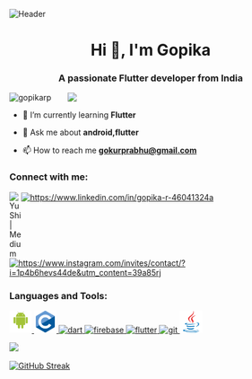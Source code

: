 ![Header](https://github.com/gopikarp/gopikarp/assets/100861026/d306b4f3-6312-449b-8179-fc5af1556163)


<h1 align="center">Hi 👋, I'm Gopika</h1>
<h3 align="center">A passionate Flutter developer from India</h3>

<img align="right" width="400"  src="https://64.media.tumblr.com/54805606e41234da265775f4ee8631ef/41d4a35f37c5abf1-f6/s1280x1920/c86995ddee2840dabfff99995367a58ed1382687.gif">

<p align="left"> <img src="https://komarev.com/ghpvc/?username=gopikarp&label=Profile%20views&color=0e75b6&style=flat" alt="gopikarp" /> </p>

- 🌱 I’m currently learning **Flutter**

- 💬 Ask me about **android,flutter**

- 📫 How to reach me **gokurprabhu@gmail.com**

<h3 align="left">Connect with me:</h3>

<p align="left">
<a href="https://www.linkedin.com/in/gopika-r-46041324a" target="blank"><img align="center" src="https://raw.githubusercontent.com/rahuldkjain/github-profile-readme-generator/master/src/images/icons/Social/linked-in-alt.svg" alt="https://www.linkedin.com/in/gopika-r-46041324a" height="30" width="40" /></a>
  <a href="https://medium.com/@gopikaprabhu020"><img align="left" src="https://raw.githubusercontent.com/yushi1007/yushi1007/main/images/medium.svg" alt="Yu Shi | Medium" width="21px"/></a>
<a href="https://www.instagram.com/invites/contact/?i=1p4b6hevs44de&utm_content=39a85rj" target="blank"><img align="center" src="https://raw.githubusercontent.com/rahuldkjain/github-profile-readme-generator/master/src/images/icons/Social/instagram.svg" alt="https://www.instagram.com/invites/contact/?i=1p4b6hevs44de&utm_content=39a85rj" height="30" width="40" /></a>
</p>

<h3 align="left">Languages and Tools:</h3>
<p align="left"> <a href="https://developer.android.com" target="_blank" rel="noreferrer"> <img src="https://raw.githubusercontent.com/devicons/devicon/master/icons/android/android-original-wordmark.svg" alt="android" width="40" height="40"/> </a> <a href="https://www.cprogramming.com/" target="_blank" rel="noreferrer"> <img src="https://raw.githubusercontent.com/devicons/devicon/master/icons/c/c-original.svg" alt="c" width="40" height="40"/> </a> <a href="https://dart.dev" target="_blank" rel="noreferrer"> <img src="https://www.vectorlogo.zone/logos/dartlang/dartlang-icon.svg" alt="dart" width="40" height="40"/> </a> <a href="https://firebase.google.com/" target="_blank" rel="noreferrer"> <img src="https://www.vectorlogo.zone/logos/firebase/firebase-icon.svg" alt="firebase" width="40" height="40"/> </a> <a href="https://flutter.dev" target="_blank" rel="noreferrer"> <img src="https://www.vectorlogo.zone/logos/flutterio/flutterio-icon.svg" alt="flutter" width="40" height="40"/> </a> <a href="https://git-scm.com/" target="_blank" rel="noreferrer"> <img src="https://www.vectorlogo.zone/logos/git-scm/git-scm-icon.svg" alt="git" width="40" height="40"/> </a> <a href="https://www.java.com" target="_blank" rel="noreferrer"> <img src="https://raw.githubusercontent.com/devicons/devicon/master/icons/java/java-original.svg" alt="java" width="40" height="40"/> </a> </p>
<p>
 <img class="img" src="https://github-readme-stats.vercel.app/api/top-langs/?username=gopikarp&theme=radical&layout=compact" />
</p>

[![GitHub Streak](http://github-readme-streak-stats.herokuapp.com?user=gopikarp&theme=radical&mode=weekly)](https://git.io/streak-stats)



<!--
<img align="right" width="400" src="https://i.pinimg.com/originals/9c/fb/09/9cfb09f0c029e1f8c938208a7e278d76.gif">

<p><img align="center" src="https://github-readme-streak-stats.herokuapp.com/?user=gopikarp&" alt="gopikarp" /></p>

<p><img align="center" src="https://github-readme-stats.vercel.app/api/top-langs?username=gopikarp&show_icons=true&locale=en&layout=compact" alt="gopikarp" /></p>

**gopikarp/gopikarp** is a ✨ _special_ ✨ repository because its `README.md` (this file) appears on your GitHub profile.

Here are some ideas to get you started:

- 🔭 I’m currently working on ...
- 🌱 I’m currently learning ...
- 👯 I’m looking to collaborate on ...
- 🤔 I’m looking for help with ...
- 💬 Ask me about ...
- 📫 How to reach me: ...
- 😄 Pronouns: ...
- ⚡ Fun fact: ...
-->
